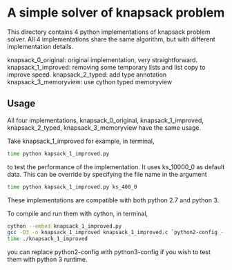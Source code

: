# A simple solver of knapsack problem

This directory contains 4 python implementations of knapsack problem solver. 
All 4 implementations share the same algorithm, but with different implementation details.

knapsack_0_original: original implementation, very straightforward. 
knapsack_1_improved: removing some temporary lists and list copy to improve speed.
knapsack_2_typed: add type annotation
knapsack_3_memoryview: use cython typed memoryview

## Usage

All four implementations, knapsack_0_original, knapsack_1_improved, knapsack_2_typed, knapsack_3_memoryview have the same usage. 

Take knapsack_1_improved for example, in terminal, 
```bash
time python kapsack_1_improved.py
```
to test the performance of the implementation.
It uses ks_10000_0 as default data. This can be override by specifying the file name in the argument
```bash
time python kapsack_1_improved.py ks_400_0
```
These implementations are compatible with both python 2.7 and python 3.

To compile and run them with cython, in terminal, 
```bash
cython --embed knapsack_1_improved.py
gcc -O3 -o knapsack_1_improved knapsack_1_improved.c `python2-config --cflags --ldflags`
time ./knapsack_1_improved
```
you can replace python2-config with python3-config if you wish to test them with python 3 runtime.

